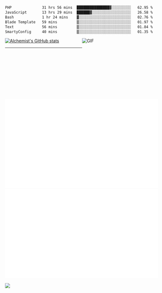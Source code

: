 <!--START_SECTION:waka-->

```text
PHP              31 hrs 56 mins  ███████████████▓░░░░░░░░░   62.95 %
JavaScript       13 hrs 29 mins  ██████▓░░░░░░░░░░░░░░░░░░   26.58 %
Bash             1 hr 24 mins    ▓░░░░░░░░░░░░░░░░░░░░░░░░   02.76 %
Blade Template   59 mins         ▒░░░░░░░░░░░░░░░░░░░░░░░░   01.97 %
Text             56 mins         ▒░░░░░░░░░░░░░░░░░░░░░░░░   01.84 %
SmartyConfig     40 mins         ▒░░░░░░░░░░░░░░░░░░░░░░░░   01.35 %
```

<!--END_SECTION:waka-->

[![Alchemist's GitHub stats](https://github-readme-stats.vercel.app/api?username=DrMaxis&show_icons=true&theme=outrun&count_private=true)](#)
<img align="right" alt="GIF" src="https://user-images.githubusercontent.com/5355808/139111924-210cc6fa-9fb1-4dac-929d-6324a5836a92.gif" width="250" height="200" />
<hr />

![](https://raw.githubusercontent.com/DrMaxis/github-stats-transparent/output/generated/overview.svg)
![](https://raw.githubusercontent.com/DrMaxis/github-stats-transparent/output/generated/languages.svg)

 
<a href="https://count.getloli.com/"><img src="https://count.getloli.com/get/@:maxis-the-alchemist?theme=rule34"></a>
<!-- https://count.getloli.com/get/@alchemist?theme=rule34 -->
<br>

